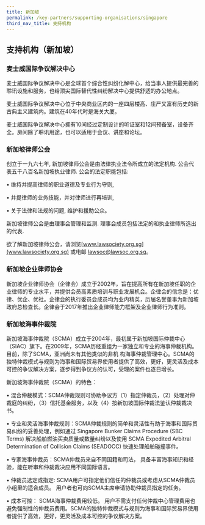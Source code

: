 ```yaml
---
title: 新加坡
permalink: /key-partners/supporting-organisations/singapore
third_nav_title: 支持机构
---
```


## 支持机构（新加坡）

### 麦士威国际争议解决中心

麦士威国际争议解决中心是全球首个综合性纠纷化解中心，给当事人提供最完善的聆讯设施和服务，也给顶尖国际替代性纠纷解决中心提供舒适的办公地点。

麦士威国际争议解决中心位于中央商业区内的一座四层楼高、庄严又富有历史的新古典主义建筑内。建筑在40年代时是海关大厦。

麦士威国际争议解决中心拥有10间经过定制设计的听证室和12间预备室，设备齐全。房间除了聆讯用途，也可以适用于会议、讲座和论坛。

### 新加坡律师公会

创立于一九六七年, 新加坡律师公会是由法律执业法令所成立的法定机构. 公会代表五千八百名新加坡执业律师. 公会的法定职能包括:

• 维持并提高律师的职业道德及专业行为守则,<br>

• 并提律师的业务技能，并对律师进行再培训,<br>

• 关于法律和法规的问题, 维护和援助公众。<br>

新加坡律师公会是由理事会管理和监测. 理事会成员包括法定的和执业律师所选出的代表.

欲了解新加坡律师公会，请浏览[www.lawsociety.org.sg](www.lawsociety.org.sg) 或电邮 lawsoc@lawsoc.org.sg。

### 新加坡企业律师协会

新加坡企业律师协会（企律会）成立于2002年，旨在提高所有在新加坡任职的企业律师的专业水平，并提供会员高素质培训与职业发展机会。企律会的信念是：优律、优企、优社。企律会的执行委员会成员均为业内精英，历届名誉董事为新加坡政府总检查长。企律会于2017年推出企业律师能力框架及企业律师行为准则。

### 新加坡海事仲裁院

新加坡海事仲裁院（SCMA）成立于2004年，最初属于新加坡国际仲裁中心（SIAC）旗下。在2009年，SCMA历经重组为一家独立和专业的海事仲裁机构。 目前，除了SCMA，亚洲尚未有其他类似的非机
构海事仲裁管理中心。SCMA的独特仲裁模式与规则为海事和国际贸易界使用者提供了高效，更好，更灵活及成本可控的争议解决方案，逐步得到争议方的认可，受理的案件也逐日增长。

新加坡海事仲裁院（SCMA）的特色：<br>

• 混合仲裁模式：SCMA仲裁规则可协助争议方（1）指定仲裁员，（2）处理对仲裁庭的纠纷，（3）信托基金服务，以及（4）按新加坡国际仲裁法鉴认仲裁裁决书。<br>

• 专业和灵活海事仲裁规则：SCMA仲裁规则的简单和灵活性有助于海事和国际贸易纠纷的妥善处理，例如通过 Singapore Bunker Claims Procedure (SBC Terms) 解决船舶燃油买卖质量或数量纠纷以及使用 SCMA Expedited Arbitral Determination of Collision Claims (SEADOCC) 快速处理船舶碰撞事件。<br>

• 专家海事仲裁员：SCMA仲裁员来自不同国籍和司法， 具备丰富海事知识和经验，能在听审和仲裁裁决应用不同国际语言。<br>

• 仲裁员选定或指定: SCMA用户可指定他们信任的仲裁员或考虑从SCMA仲裁员小组里的适合成员。 用户者也可向SCMA主席申请协助仲裁员指定的任务。<br>

• 成本可控： SCMA海事仲裁费用较低。 用户不需支付任何仲裁中心管理费用也避免强制性的仲裁员费用。SCMA的独特仲裁模式与规则为海事和国际贸易界使用者提供了高效，更好，更灵活及成本可控的争议解决方案。
